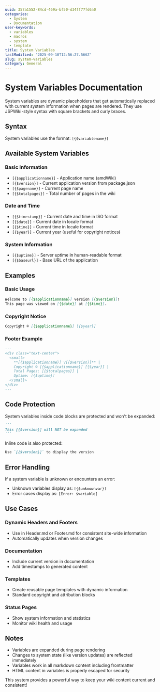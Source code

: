 ```yaml
---
uuid: 357a1552-84cd-469a-bf50-d34ff77fd6a0
categories:
  - System
  - Documentation
user-keywords:
  - variables
  - macros
  - system
  - template
title: System Variables
lastModified: '2025-09-10T12:56:27.566Z'
slug: system-variables
category: General
---
```


# System Variables Documentation

System variables are dynamic placeholders that get automatically replaced with current system information when pages are rendered. They use JSPWiki-style syntax with square brackets and curly braces.

## Syntax

System variables use the format: `[{$variablename}]`

## Available System Variables

### Basic Information
- `[{$applicationname}]` - Application name (amdWiki)
- `[{$version}]` - Current application version from package.json
- `[{$pagename}]` - Current page name
- `[{$totalpages}]` - Total number of pages in the wiki

### Date and Time
- `[{$timestamp}]` - Current date and time in ISO format
- `[{$date}]` - Current date in locale format
- `[{$time}]` - Current time in locale format  
- `[{$year}]` - Current year (useful for copyright notices)

### System Information
- `[{$uptime}]` - Server uptime in human-readable format
- `[{$baseurl}]` - Base URL of the application

## Examples

### Basic Usage
```markdown
Welcome to [{$applicationname}] version [{$version}]!
This page was viewed on [{$date}] at [{$time}].
```

### Copyright Notice
```markdown
Copyright © [{$applicationname}] [{$year}]
```

### Footer Example
```markdown
---
<div class="text-center">
  <small>
    **[{$applicationname}] v[{$version}]** | 
    Copyright © [{$applicationname}] [{$year}] |
    Total Pages: [{$totalpages}] |
    Uptime: [{$uptime}]
  </small>
</div>
---
```

## Code Protection

System variables inside code blocks are protected and won't be expanded:

````markdown
```
This [{$version}] will NOT be expanded
```
````

Inline code is also protected:
```markdown
Use `[{$version}]` to display the version
```

## Error Handling

If a system variable is unknown or encounters an error:
- Unknown variables display as: `[{$unknownvar}]`
- Error cases display as: `[Error: $variable]`

## Use Cases

### Dynamic Headers and Footers
- Use in Header.md or Footer.md for consistent site-wide information
- Automatically updates when version changes

### Documentation
- Include current version in documentation
- Add timestamps to generated content

### Templates  
- Create reusable page templates with dynamic information
- Standard copyright and attribution blocks

### Status Pages
- Show system information and statistics
- Monitor wiki health and usage

## Notes

- Variables are expanded during page rendering
- Changes to system state (like version updates) are reflected immediately
- Variables work in all markdown content including frontmatter
- HTML content in variables is properly escaped for security

This system provides a powerful way to keep your wiki content current and consistent!
